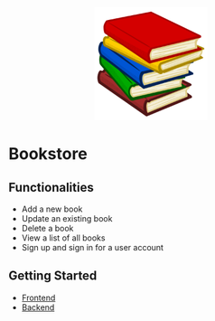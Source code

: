 <div align="center">
  <img src="./assets/logo.png" alt="Bookstore logo" width="200" />
</div>

# Bookstore

## Functionalities

- Add a new book
- Update an existing book
- Delete a book
- View a list of all books
- Sign up and sign in for a user account

## Getting Started

- [Frontend](./frontend/)
- [Backend](./backend/)
